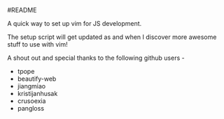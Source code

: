 #README

A quick way to set up vim for JS development.

The setup script will get updated as and when I discover more awesome stuff to use with vim!

A shout out and special thanks to the following github users -
* tpope
* beautify-web
* jiangmiao
* kristijanhusak
* crusoexia
* pangloss
